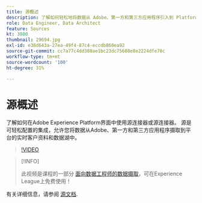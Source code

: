 ```yaml
---
title: 源概述
description: 了解如何轻松地将数据从 Adobe、第一方和第三方应用程序引入到 Platform 的 Real-time Customer Profile 和数据湖。
role: Data Engineer, Data Architect
feature: Sources
kt: 3800
thumbnail: 29694.jpg
exl-id: e38d643a-27ea-49f4-87c4-eccdb860ea92
source-git-commit: cc7a77c4dd380ae1bc23dc75608e8e2224dfe78c
workflow-type: tm+mt
source-wordcount: '100'
ht-degree: 31%

---
```


# 源概述

了解如何在Adobe Experience Platform界面中使用源连接器或源连接器。 源是可轻松配置的集成，允许您将数据从Adobe、第一方和第三方应用程序摄取到平台的实时客户资料和数据湖中。

>[!VIDEO](https://video.tv.adobe.com/v/29694?quality=12&learn=on)

>[!INFO]
>
> 此视频是课程的一部分 [面向数据工程师的数据摄取](https://experienceleague.adobe.com/?lang=zh-Hans?recommended=ExperiencePlatform-D-1-2020.1.dataingestion)，可在Experience League上免费使用！

有关详细信息，请参阅 [源文档](https://experienceleague.adobe.com/docs/experience-platform/sources/home.html?lang=zh-Hans).
